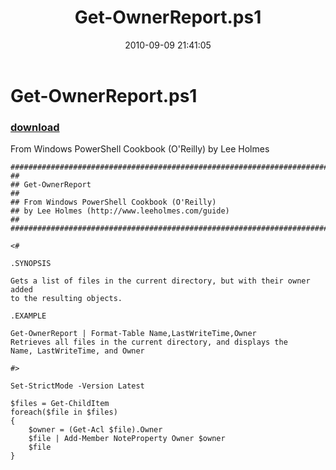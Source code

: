 ﻿---
pid:            2158
parent:         0
children:       
poster:         Lee Holmes
title:          Get-OwnerReport.ps1
date:           2010-09-09 21:41:05
description:    From Windows PowerShell Cookbook (O'Reilly) by Lee Holmes
format:         posh
---

# Get-OwnerReport.ps1

### [download](2158.ps1)  

From Windows PowerShell Cookbook (O'Reilly) by Lee Holmes

```posh
##############################################################################
##
## Get-OwnerReport
##
## From Windows PowerShell Cookbook (O'Reilly)
## by Lee Holmes (http://www.leeholmes.com/guide)
##
##############################################################################

<#

.SYNOPSIS

Gets a list of files in the current directory, but with their owner added
to the resulting objects.

.EXAMPLE

Get-OwnerReport | Format-Table Name,LastWriteTime,Owner
Retrieves all files in the current directory, and displays the
Name, LastWriteTime, and Owner

#>

Set-StrictMode -Version Latest

$files = Get-ChildItem
foreach($file in $files)
{
    $owner = (Get-Acl $file).Owner
    $file | Add-Member NoteProperty Owner $owner
    $file
}
```
